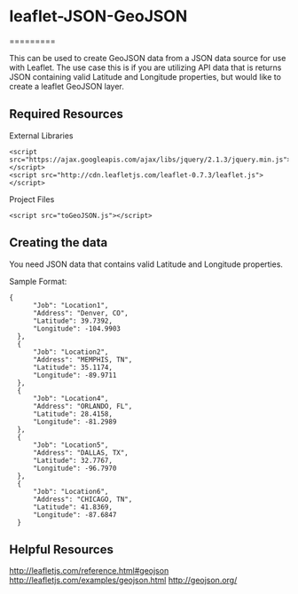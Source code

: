 # leaflet-JSON-GeoJSON 
=========

This can be used to create GeoJSON data from a JSON data source for use with Leaflet.  The use case this is if
you are utilizing API data that is returns JSON containing valid Latitude and Longitude properties, but would like
to create a leaflet GeoJSON layer.


Required Resources
------------------
External Libraries
```
<script src="https://ajax.googleapis.com/ajax/libs/jquery/2.1.3/jquery.min.js"></script>
<script src="http://cdn.leafletjs.com/leaflet-0.7.3/leaflet.js"></script>
```

Project Files
```
<script src="toGeoJSON.js"></script>
```

Creating the data
-----------------
You need JSON data that contains valid Latitude and Longitude properties.

Sample Format:
```
{
      "Job": "Location1",
      "Address": "Denver, CO",
      "Latitude": 39.7392,
      "Longitude": -104.9903
  },
  {
      "Job": "Location2",
      "Address": "MEMPHIS, TN",
      "Latitude": 35.1174,
      "Longitude": -89.9711
  },
  {
      "Job": "Location4",
      "Address": "ORLANDO, FL",
      "Latitude": 28.4158,
      "Longitude": -81.2989
  },
  {
      "Job": "Location5",
      "Address": "DALLAS, TX",
      "Latitude": 32.7767,
      "Longitude": -96.7970
  },
  {
      "Job": "Location6",
      "Address": "CHICAGO, TN",
      "Latitude": 41.8369,
      "Longitude": -87.6847
  }
```

Helpful Resources
-----------------
http://leafletjs.com/reference.html#geojson
http://leafletjs.com/examples/geojson.html
http://geojson.org/